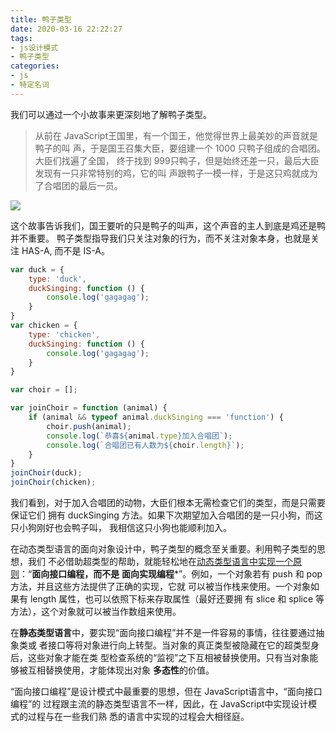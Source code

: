 ```yaml
---
title: 鸭子类型
date: 2020-03-16 22:22:27
tags:
- js设计模式
- 鸭子类型
categories:
- js
- 特定名词
---
```


我们可以通过一个小故事来更深刻地了解鸭子类型。
>从前在 JavaScript王国里，有一个国王，他觉得世界上最美妙的声音就是鸭子的叫
>声，于是国王召集大臣，要组建一个 1000 只鸭子组成的合唱团。大臣们找遍了全国，
>终于找到 999只鸭子，但是始终还差一只，最后大臣发现有一只非常特别的鸡，它的叫
>声跟鸭子一模一样，于是这只鸡就成为了合唱团的最后一员。

![](1579395626197.png)

这个故事告诉我们，国王要听的只是鸭子的叫声，这个声音的主人到底是鸡还是鸭并不重要。
鸭子类型指导我们只关注对象的行为，而不关注对象本身，也就是关注 HAS-A, 而不是 IS-A。

```javascript
var duck = {
    type: 'duck',
    duckSinging: function () {
        console.log('gagagag');
    }
}
var chicken = {
    type: 'chicken',
    duckSinging: function () {
        console.log('gagagag');
    }
}

var choir = [];

var joinChoir = function (animal) {
    if (animal && typeof animal.duckSinging === 'function') {
        choir.push(animal);
        console.log(`恭喜${animal.type}加入合唱团`);
        console.log(`合唱团已有人数为${choir.length}`);
    }
}
joinChoir(duck);
joinChoir(chicken);
```

我们看到，对于加入合唱团的动物，大臣们根本无需检查它们的类型，而是只需要保证它们
拥有 duckSinging 方法。如果下次期望加入合唱团的是一只小狗，而这只小狗刚好也会鸭子叫，
我相信这只小狗也能顺利加入。

在动态类型语言的面向对象设计中，鸭子类型的概念至关重要。利用鸭子类型的思想，我们
不必借助超类型的帮助，就能轻松地在<u>动态类型语言中实现一个原则</u>：“**面向接口编程，而不是**
**面向实现编程***”。例如，一个对象若有 push 和 pop 方法，并且这些方法提供了正确的实现，它就
可以被当作栈来使用。一个对象如果有 length 属性，也可以依照下标来存取属性（最好还要拥
有 slice 和 splice 等方法），这个对象就可以被当作数组来使用。

在**静态类型语言**中，要实现“面向接口编程”并不是一件容易的事情，往往要通过抽象类或
者接口等将对象进行向上转型。当对象的真正类型被隐藏在它的超类型身后，这些对象才能在类
型检查系统的“监视”之下互相被替换使用。只有当对象能够被互相替换使用，才能体现出对象
**多态性**的价值。

“面向接口编程”是设计模式中最重要的思想，但在 JavaScript语言中，“面向接口编程”的
过程跟主流的静态类型语言不一样，因此，在 JavaScript中实现设计模式的过程与在一些我们熟
悉的语言中实现的过程会大相径庭。
